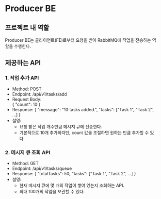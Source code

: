 # Producer BE

## 프로젝트 내 역할
Producer BE는 클라이언트(FE)로부터 요청을 받아 RabbitMQ에 작업을 전송하는 역할을 수행한다.

## 제공하는 API

### 1. 작업 추가 API
- Method: POST
- Endpoint: /api/v1/tasks/add
- Request Body:  
  {
  "count": 10
  }
- Response:
  {
  "message": "10 tasks added.",
  "tasks": ["Task 1", "Task 2", ...]
  }
- 설명:
    - 요청 받은 작업 개수만큼 메시지 큐에 전송한다.
    - 기본적으로 10개 추가하지만, count 값을 조절하면 원하는 만큼 추가할 수 있다.

### 2. 메시지 큐 조회 API
- Method: GET
- Endpoint: /api/v1/tasks/queue
- Response:
  {
  "totalTasks": 50,
  "tasks": ["Task 1", "Task 2", ...]
  }
- 설명:
    - 현재 메시지 큐에 몇 개의 작업이 쌓여 있는지 조회하는 API.
    - 최대 100개의 작업을 보관할 수 있다.